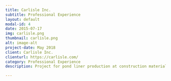 ```yaml
---
title: Carlisle Inc.
subtitle: Professional Experience
layout: default
modal-id: 4
date: 2015-07-17
img: carlisle.png
thumbnail: carlisle.png
alt: image-alt
project-date: May 2018
client: Carlisle Inc.
clienturl: https://carlisle.com/
category: Professional Experience
description: Project for pond liner production at construction materials and ergonomics analysis for working environment

---
```

